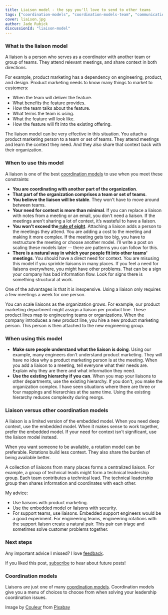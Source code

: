 ```yaml
---
title: Liaison model - the spy you'll love to send to other teams
tags: ["coordination-models", "coordination-models-team", "communication", "information-flow"]
cover: liaison.jpg
author: Jade Rubick
discussionId: "liaison-model"
---
```


<re-img src="liaison.jpg"></re-img>


### What is the liaison model

A liaison is a person who serves as a coordinator with another team or group of teams. They attend relevant meetings, and share context in both directions. 

For example, product marketing has a dependency on engineering, product, and design. Product marketing needs to know many things to market to customers:

* When the team will deliver the feature.
* What benefits the feature provides.
* How the team talks about the feature.
* What terms the team is using.
* What the feature will look like.
* How the feature will fit into the existing offering.

The liaison model can be very effective in this situation. You attach a product marketing person to a team or set of teams. They attend meetings and learn the context they need. And they also share that context back with their organization. 


### When to use this model

A liaison is one of the best [coordination models](/coordination-models/) to use when you meet these constraints:

* **You are coordinating with another part of the organization**.
* **That part of the organization comprises a team or set of teams**.
* **You believe the liaison will be stable**. They won't have to move around between teams.
* **Your need for context is more than minimal**. If you can replace a liaison with notes from a meeting or an email, you don't need a liaison. If the meetings aren't sharing a lot of context, it’s wasteful to have a liaison. 
* **You won't exceed the[ rule of eight](/the-rule-of-eight-for-strong-decision-making-meetings/)**. Attaching a liaison adds a person to the meetings they attend. You are adding a cost to the meeting and making it more complex. If the meeting gets too big, you have to restructure the meeting or choose another model. I’ll write a post on scaling these models later -- there are patterns you can follow for this.
* **There is a natural way in which your people fit into other teams' meetings**. You should have a direct need for context. You are misusing this model if you sprinkle liaisons in many places. If you feel a need for liaisons everywhere, you might have other problems. That can be a sign your company has bad information flow. Look for signs there is something structural at work.

One of the advantages is that it is inexpensive. Using a liaison only requires a few meetings a week for one person.

You can scale liaisons as the organization grows. For example, our product marketing department might assign a liaison per product line. These product lines map to engineering teams or organizations. When the company introduces a new product line, you hire a new product marketing person. This person is then attached to the new engineering group.

### When using this model

* **Make sure people understand what the liaison is doing**. Using our example, many engineers don't understand product marketing. They will have no idea why a product marketing person is at the meeting. When you add a liaison to a meeting, tell everyone what their needs are. Explain why they are there and what information they need. 
* **Use the existing hierarchy if you can**. When you map your liaisons to other departments, use the existing hierarchy. If you don't, you make the organization complex. I have seen situations where there are three or four mappings and hierarchies at the same time. Using the existing hierarchy reduces complexity during reorgs.


### Liaison versus other coordination models

A liaison is a limited version of the embedded model. When you need deep context, use the embedded model. When it makes sense to work together, prefer the embedded model. If your need for context isn't significant, use the liaison model instead.

When you want someone to be available, a rotation model can be preferable. Rotations build less context. They also share the burden of being available better.

A collection of liaisons from many places forms a centralized liaison. For example, a group of technical leads might form a technical leadership group. Each team contributes a technical lead. The technical leadership group then shares information and coordinates with each other.

My advice:

* Use liaisons with product marketing.
* Use the embedded model or liaisons with security.
* For support teams, use liaisons. Embedded support engineers would be a good experiment. For engineering teams, engineering rotations with the support liaison create a natural pair. This pair can triage and sometimes solve customer problems together.

### Next steps

Any important advice I missed? I love [feedback](/contact).

If you liked this post, [subscribe](/subscribe/) to hear about future posts!

### Coordination models

Liaisons are just one of many [coordination models](/coordination-models/). Coordination models give you a menu of choices to choose from when solving your leadership coordination issues. 


Image by <a href="https://pixabay.com/users/couleur-1195798/?utm_source=link-attribution&amp;utm_medium=referral&amp;utm_campaign=image&amp;utm_content=3365574">Couleur</a> from <a href="https://pixabay.com/?utm_source=link-attribution&amp;utm_medium=referral&amp;utm_campaign=image&amp;utm_content=3365574">Pixabay</a>

